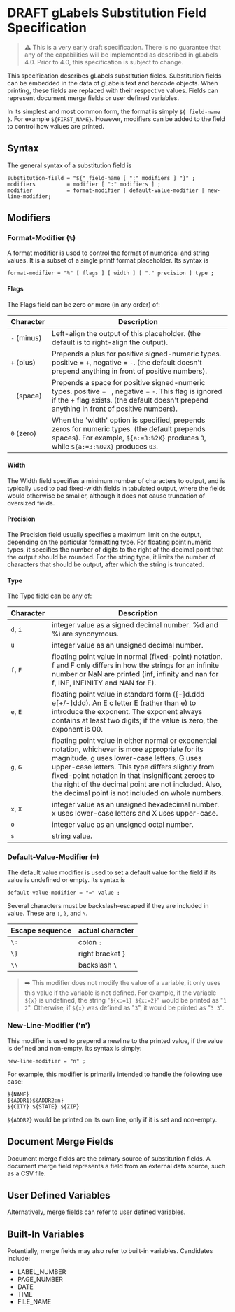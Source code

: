 DRAFT gLabels Substitution Field Specification
==============================================

> :warning: This is a very early draft specification.  There is no guarantee that any of the capabilities will be implemented as described in gLabels 4.0.  Prior to 4.0, this specification is subject to change.

This specification describes gLabels substitution fields.  Substitution fields can be embedded in the data of gLabels text and barcode objects.  When printing, these fields are replaced with their respective values.  Fields can represent document merge fields or user defined variables.

In its simplest and most common form, the format is simply `${ field-name }`.  For example `${FIRST_NAME}`.  However, modifiers can be added to the field to control how values are printed. 

Syntax
------
The general syntax of a substitution field is

```ebnf
substitution-field = "${" field-name [ ":" modifiers ] "}" ;
modifiers          = modifier [ ":" modifiers ] ;
modifier           = format-modifier | default-value-modifier | new-line-modifier;
```

Modifiers
---------
### Format-Modifier (`%`)
A format modifier is used to control the format of numerical and string values.  It is a subset of a single printf format placeholder.  Its syntax is

```ebnf
format-modifier = "%" [ flags ] [ width ] [ "." precision ] type ;
```

#### Flags
The Flags field can be zero or more (in any order) of:

Character   | Description
------------|------------
`-` (minus) | Left-align the output of this placeholder. (the default is to right-align the output).
`+` (plus)  | Prepends a plus for positive signed-numeric types. positive = `+`, negative = `-`. (the default doesn't prepend anything in front of positive numbers).
` ` (space) | Prepends a space for positive signed-numeric types. positive = ` `, negative = `-`. This flag is ignored if the + flag exists. (the default doesn't prepend anything in front of positive numbers).
`0` (zero)  | When the 'width' option is specified, prepends zeros for numeric types. (the default prepends spaces). For example, `${a:=3:%2X}` produces `3`, while `${a:=3:%02X}` produces `03`.

#### Width
The Width field specifies a minimum number of characters to output, and is typically used to pad fixed-width fields in tabulated output, where the fields would otherwise be smaller, although it does not cause truncation of oversized fields.

#### Precision
The Precision field usually specifies a maximum limit on the output, depending on the particular formatting type. For floating point numeric types, it specifies the number of digits to the right of the decimal point that the output should be rounded. For the string type, it limits the number of characters that should be output, after which the string is truncated.

#### Type
The Type field can be any of:

Character | Description
----------|--------------
`d`, `i`  | integer value as a signed decimal number. %d and %i are synonymous.
`u`       | integer value as an unsigned decimal number.
`f`, `F`  | floating point value in normal (fixed-point) notation. f and F only differs in how the strings for an infinite number or NaN are printed (inf, infinity and nan for f, INF, INFINITY and NAN for F).
`e`, `E`  | floating point value in standard form ([-]d.ddd e[+/-]ddd). An E c letter E (rather than e) to introduce the exponent. The exponent always contains at least two digits; if the value is zero, the exponent is 00.
`g`, `G`  | floating point value in either normal or exponential notation, whichever is more appropriate for its magnitude. g uses lower-case letters, G uses upper-case letters. This type differs slightly from fixed-point notation in that insignificant zeroes to the right of the decimal point are not included. Also, the decimal point is not included on whole numbers.
`x`, `X`  | integer value as an unsigned hexadecimal number. x uses lower-case letters and X uses upper-case.
`o`       | integer value as an unsigned octal number.
`s`       | string value.

### Default-Value-Modifier (`=`)
The default value modifier is used to set a default value for the field if its value is undefined or empty. Its syntax is

```ebnf
default-value-modifier = "=" value ;
```

Several characters must be backslash-escaped if they are included in value.  These are `:`, `}`, and `\`.

Escape sequence | actual character
----------------|-----------------
`\:`            | colon `:`
`\}`            | right bracket `}`
`\\`            | backslash `\`

> :arrow_right: This modifier does not modify the value of a variable, it only uses this value if the variable is not defined.  For example, if the variable `${x}` is undefined, the string "`${x:=1} ${x:=2}`" would be printed as "`1 2`".  Otherwise, if `${x}` was defined as "`3`", it would be printed as "`3 3`".

### New-Line-Modifier ('n')
This modifier is used to prepend a newline to the printed value, if the value is defined and non-empty.  Its syntax is simply:

```ebnf
new-line-modifier = "n" ;
```

For example, this modifier is primarily intended to handle the following use case:
```
${NAME}
${ADDR1}${ADDR2:n}
${CITY} ${STATE} ${ZIP}
```
`${ADDR2}` would be printed on its own line, only if it is set and non-empty.


Document Merge Fields
---------------------
Document merge fields are the primary source of substitution fields.  A document merge field represents a field from an external data source, such as a CSV file.

User Defined Variables
----------------------
Alternatively, merge fields can refer to user defined variables.

Built-In Variables
------------------
Potentially, merge fields may also refer to built-in variables.  Candidates include:
 - LABEL_NUMBER
 - PAGE_NUMBER
 - DATE
 - TIME
 - FILE_NAME


